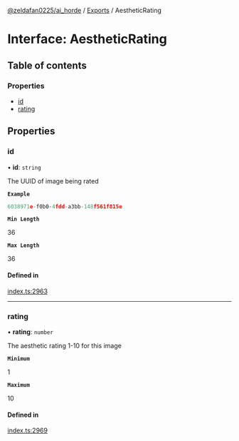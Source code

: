 [@zeldafan0225/ai_horde](../README.md) / [Exports](../modules.md) / AestheticRating

# Interface: AestheticRating

## Table of contents

### Properties

- [id](AestheticRating.md#id)
- [rating](AestheticRating.md#rating)

## Properties

### id

• **id**: `string`

The UUID of image being rated

**`Example`**

```ts
6038971e-f0b0-4fdd-a3bb-148f561f815e
```

**`Min Length`**

36

**`Max Length`**

36

#### Defined in

[index.ts:2963](https://github.com/ZeldaFan0225/ai_horde/blob/2b1ed8a/index.ts#L2963)

___

### rating

• **rating**: `number`

The aesthetic rating 1-10 for this image

**`Minimum`**

1

**`Maximum`**

10

#### Defined in

[index.ts:2969](https://github.com/ZeldaFan0225/ai_horde/blob/2b1ed8a/index.ts#L2969)
